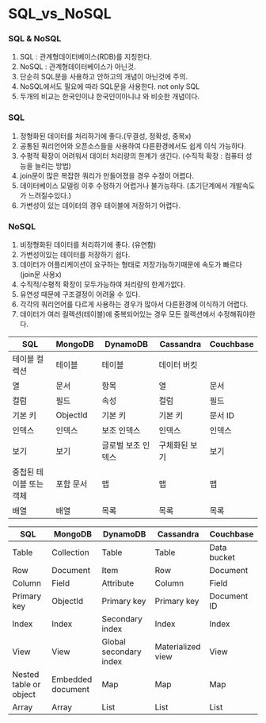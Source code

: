 # SQL_vs_NoSQL

### SQL & NoSQL
1. SQL   : 관계형데이터베이스(RDB)를 지칭한다.
2. NoSQL : 관계형데이터베이스가 아닌것.
3. 단순히 SQL문을 사용하고 안하고의 개념이 아닌것에 주의.
4. NoSQL에서도 필요에 따라 SQL문을 사용한다. not only SQL
5. 두개의 비교는 한국인이냐 한국인이아니냐 와 비슷한 개념이다.


### SQL
1. 정형화된 데이터를 처리하기에 좋다.(무결성, 정확성, 중복x)
2. 공통된 쿼리언어와 오픈소스들을 사용하여 다른환경에서도 쉽게 이식 가능하다.
3. 수평적 확장이 어려워서 데이터 처리량의 한계가 생긴다. (수직적 확장 : 컴퓨터 성능을 늘리는 방법)
4. join문이 많은 복잡한 쿼리가 만들어졌을 경우 수정이 어렵다.
5. 데이터베이스 모델링 이후 수정하기 어렵거나 불가능하다. (초기단계에서 개발속도가 느려질수있다.)
6. 가변성이 있는 데이터의 경우 테이블에 저장하기 어렵다.


### NoSQL
1. 비정형화된 데이터를 처리하기에 좋다. (유연함)
2. 가변성이있는 데이터를 저장하기 쉽다.
3. 데이터가 어플리케이션이 요구하는 형태로 저장가능하기때문에 속도가 빠르다 (join문 사용x)
4. 수직적/수평적 확장이 모두가능하여 처리량의 한계가없다.
5. 유연성 때문에 구조결정이 어려울 수 있다.
6. 각각의 쿼리언어를 다르게 사용하는 경우가 많아서 다른환경에 이식하기 어렵다.
7. 데이터가 여러 컬렉션(테이블)에 중복되어있는 경우 모든 컬렉션에서 수정해줘야한다.


|SQL|MongoDB|DynamoDB|Cassandra|Couchbase|
|---|-------|--------|---------|---------|
|테이블	컬렉션|	테이블|	테이블|	데이터 버킷|
|열|	문서|	항목|	열|	문서|
|컬럼|	필드|	속성|	컬럼|	필드|
|기본 키|	ObjectId|	기본 키| 기본 키|	문서 ID|
|인덱스|	인덱스|	보조 인덱스|	인덱스|	인덱스|
|보기|	보기|	글로벌 보조 인덱스|	구체화된 보기|	보기|
|중첩된 테이블 또는 객체|포함 문서|	맵|	맵|	맵|
|배열|	배열|	목록|	목록|	목록|


|SQL|MongoDB|DynamoDB|Cassandra|Couchbase|
|---|-------|--------|---------|---------|
|Table|	Collection|	Table|	Table|	Data bucket|
|Row|	Document|	Item|	Row|	Document|
|Column|	Field|	Attribute|	Column|	Field|
|Primary key|	ObjectId|	Primary key|Primary key|	Document ID|
|Index|	Index|	Secondary index|	Index|	Index|
|View|	View|	Global secondary index|	Materialized view|	View|
|Nested table or object|	Embedded document|	Map|	Map|	Map|
|Array|	Array|	List|	List|	List|
